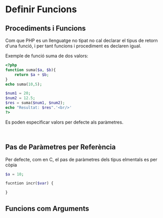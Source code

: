 # Definir Funcions

## Procediments i Funcions

Com que PHP es un llenguatge no tipat no cal declarar el tipus de retorn d'una funció, i per tant funcions i procediment es declaren igual.

Exemple de funció suma de dos valors:

```php
<?php
function suma($a, $b){
    return $a + $b;
}
echo suma(10,5);

$num1 = 20;
$num2 = 12.5;
$res = suma($num1, $num2);
echo "Resultat: $res".'<br/>'
?>
```

Es poden especificar valors per defecte als paràmetres.

```php



```

## Pas de Paràmetres per Referència

Per defecte, com en C, el pas de paràmetres dels tipus elmentals es per còpia

```php
$a = 10;

fucntion incr($var) {

}


```

## Funcions com Arguments
